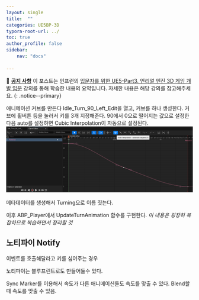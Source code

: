 ```yaml
---
layout: single
title:  ""
categories: UE5BP-3D
typora-root-url: ../
toc: true
author_profile: false
sidebar:
    nav: "docs"

---
```


🌝 **<u>공지 사항</u>** 
이 포스트는 인프런의 [입문자를 위한 UE5-Part3. 언리얼 엔진 3D 게임 개발 입문](https://www.inflearn.com/course/%EC%96%B8%EB%A6%AC%EC%96%BC5-%EA%B0%9C%EB%B0%9C%EC%9D%98%EC%A0%95%EC%84%9D-3/) 강의를 통해 학습한 내용의 요약입니다. 자세한 내용은 해당 강의를 참고해주세요.
{: .notice--primary} 

애니메이션 커브를 만든다 
Idle_Turn_90_Left_Edit을 열고, 커브를 하나 생성한다. 
커브에 휠버튼 등을 눌러서 키를 3개 지정해준다. 
90에서 0으로 떨어지는 값으로 설정한 다음 auto를 설정하면 Cubic Interpolation이 자동으로 설정된다. 
![image-20240509211531491](/../images/2024-05-09-Animation(2)/image-20240509211531491.png)

메타데이터를 생성해서 Turning으로 이름 짓는다. 

이후 ABP_Player에서 UpdateTurnAnimation 함수를 구현한다. 
*이 내용은 굉장히 복잡하므로 복습하면서 정리할 것*


## 노티파이 Notify 
이벤트를 호출해달라고 키를 심어주는 경우 

노티파이는 블루프린트로도 만들어둘수 있다.

Sync Marker를 이용해서 속도가 다른 애니메이션들도 속도를 맞출 수 있다. Blend할 때 속도를 맞출 수 있음. 